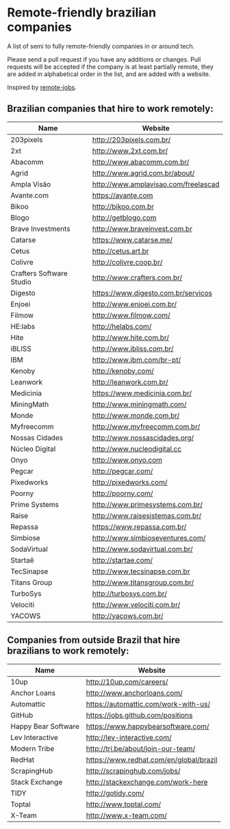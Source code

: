 # Remote-friendly brazilian companies

A list of semi to fully remote-friendly companies in or around tech. 

Please send a pull request if you have any additions or changes. Pull requests will be accepted if the company is at least partially remote, they are added in alphabetical order in the list, and are added with a website.

Inspired by [remote-jobs](https://github.com/jessicard/remote-jobs).

## Brazilian companies that hire to work remotely:

Name | Website
------------ | -------
203pixels | http://203pixels.com.br/
2xt | http://www.2xt.com.br/
Abacomm | http://www.abacomm.com.br/
Agrid | http://www.agrid.com.br/about/
Ampla Visão | http://www.amplavisao.com/freelascad
Avante.com | https://avante.com
Bikoo | http://bikoo.com.br
Blogo | http://getblogo.com
Brave Investments | http://www.braveinvest.com.br
Catarse | https://www.catarse.me/
Cetus | http://cetus.art.br
Colivre | http://colivre.coop.br/
Crafters Software Studio | http://www.crafters.com.br/
Digesto | https://www.digesto.com.br/servicos
Enjoei | http://www.enjoei.com.br/
Filmow | http://www.filmow.com/
HE:labs | http://helabs.com/
Hite | http://www.hite.com.br/
iBLISS | http://www.ibliss.com.br/
IBM | http://www.ibm.com/br-pt/
Kenoby | http://kenoby.com/
Leanwork | http://leanwork.com.br/
Medicinia | https://www.medicinia.com.br/
MiningMath | http://www.miningmath.com/
Monde | http://www.monde.com.br/
Myfreecomm | http://www.myfreecomm.com.br/
Nossas Cidades | http://www.nossascidades.org/
Núcleo Digital | http://www.nucleodigital.cc
Onyo | http://www.onyo.com
Pegcar | http://pegcar.com/
Pixedworks | http://pixedworks.com/
Poorny | http://poorny.com/
Prime Systems | http://www.primesystems.com.br/
Raise | http://www.raisesistemas.com.br/
Repassa | https://www.repassa.com.br/
Simbiose | http://www.simbioseventures.com/
SodaVirtual | http://www.sodavirtual.com.br/
Startaê | http://startae.com/
TecSinapse | http://www.tecsinapse.com.br
Titans Group | http://www.titansgroup.com.br/
TurboSys | http://turbosys.com.br/
Velociti | http://www.velociti.com.br/
YACOWS | http://yacows.com.br/


## Companies from outside Brazil that hire brazilians to work remotely:

Name | Website
------------ | -------
10up  | http://10up.com/careers/
Anchor Loans | http://www.anchorloans.com/
Automattic  | https://automattic.com/work-with-us/
GitHub | https://jobs.github.com/positions
Happy Bear Software | https://www.happybearsoftware.com/
Lev Interactive | http://lev-interactive.com/
Modern Tribe | http://tri.be/about/join-our-team/
RedHat | https://www.redhat.com/en/global/brazil
ScrapingHub | http://scrapinghub.com/jobs/
Stack Exchange | http://stackexchange.com/work-here
TIDY | http://gotidy.com/
Toptal | http://www.toptal.com/
X-Team | http://www.x-team.com/
